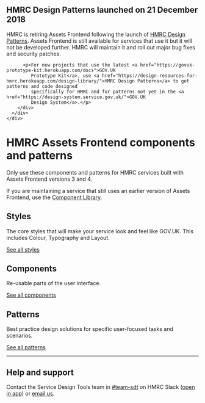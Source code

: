 <!--
  NOTE: This is from the GOV.UK Design System, without the bits that don't apply
-->
<div class="grid-row">
  <div class="column-full column-constrained">
    <div class="notification-summary">
      <h2 class="heading-medium no-top-margin">HMRC Design Patterns launched on 21 December 2018</h2>
      <div class="grid-row">
        <div class="column-two-thirds">
          <p>HMRC is retiring Assets Frontend following the launch of <a href="https://design-resources-for-hmrc.herokuapp.com/design-library/">HMRC Design Patterns</a>. Assets
             Frontend is still available for services that use it but it will not be developed further. HMRC will
             maintain it and roll out major bug fixes and security patches.</p>

          <p>For new projects that use the latest <a href="https://govuk-prototype-kit.herokuapp.com/docs">GOV.UK
             Prototype Kit</a>, use <a href="https://design-resources-for-hmrc.herokuapp.com/design-library/">HMRC Design Patterns</a> to get patterns and code designed
             specifically for HMRC and for patterns not yet in the <a href="https://design-system.service.gov.uk/">GOV.UK
             Design System</a>.</p>
        </div>
      </div>
    </div>
  </div>
</div>
<div class="grid-row masthead">
  <div class="column-full column-constrained">
    <h1 class="hero__title">HMRC Assets Frontend components and patterns</h1>
    <p class="hero__description">Only use these components and patterns for HMRC services built with Assets Frontend versions 3 and 4.</p>
    <p class="hero__description">If you are maintaining a service that still uses an earlier version of Assets Frontend, use the
    <a href="https://hmrc-component-library.herokuapp.com/">Component Library</a>.</p>
  </div>
</div>

<main id="design-system-content" class="markdown" data-module="anchored-headings">
  <div class="grid-row">
    <div class="column-full">
      <section>
        <div class="grid-row">
          <div class="column-full column-constrained">
            <div class="grid-row">
              <div class="column-one-third">
                <h2 class="heading-large">Styles</h2>
                <p>The core styles that will make your service look and feel like GOV.UK. This includes Colour,
                  Typography and Layout.</p>
                <p class="mt_20 mtb_20-m"><a href="styles">See all styles</a></p>
              </div>
              <div class="column-one-third">
                <h2 class="heading-large">Components</h2>
                <p>Re-usable parts of the user interface.</p>
                <p class="mt_20 mtb_20-m"><a href="components">See all components</a></p>
              </div>
              <div class="column-one-third">
                <h2 class="heading-large">Patterns</h2>
                <p>Best practice design solutions for specific user-focused tasks and scenarios.</p>
                <p class="mt_20 mtb_20-m"><a href="patterns">See all patterns</a></p>
              </div>
            </div>
          </div>
        </div>
      </section>
      <div class="grid-row">
        <div class="column-full column-constrained">
          <hr class="m0-m">
        </div>
      </div>
    </div>
  </div>
  <section>
    <div class="grid-row">
      <div class="column-full column-constrained">
        <h2 class="heading-large">Help and support</h2>
        <p>Contact the Service Design Tools team in <a href="https://hmrcdigital.slack.com/messages/C39V3PH38">#team-sdt</a>
          on HMRC Slack (<a href="slack://channel?team=T04RY81HB&amp;id=C39V3PH38">open in app</a>) or <a href="mailto:hmrc-service-design-tools-g@digital.hmrc.gov.uk">email
            us</a>.</p>
      </div>
    </div>
  </section>
</main>
